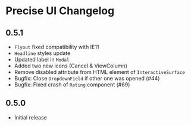 # Precise UI Changelog

## 0.5.1

- `Flyout` fixed compatibility with IE11
- `Headline` styles update
- Updated label in `Modal`
- Added two new icons (Cancel & ViewColumn)
- Remove disabled attribute from HTML element of `InteractiveSurface`
- Bugfix: Close `DropdownField` if other one was opened (#44)
- Bugfix: Fixed crash of `Rating` component (#69)

## 0.5.0

- Initial release
